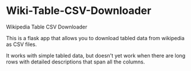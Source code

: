 # Wiki-Table-CSV-Downloader
Wikipedia Table CSV Downloader

This is a flask app that allows you to download tabled data from wikipedia as CSV files.

It works with simple tabled data, but doesn't yet work when there are long rows with detailed descriptions that span all the columns. 